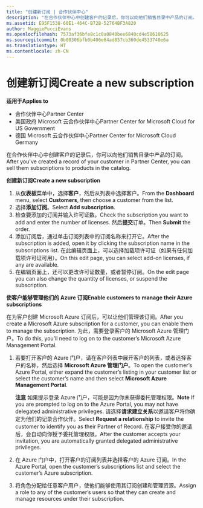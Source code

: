 ```yaml
---
title: "创建新订阅 | 合作伙伴中心"
description: "在合作伙伴中心中创建客户的记录后，你可以向他们销售目录中产品的订阅。"
ms.assetid: E95F1538-60E1-464C-B72B-52764BF3A820
author: MaggiePucciEvans
ms.openlocfilehash: 7573af36bfe8c1c0a0840bee6840cd4e58610625
ms.sourcegitcommit: 0b00306bfb0b406e64ad857cb360de4533740e6a
ms.translationtype: HT
ms.contentlocale: zh-CN
---
```

# <a name="create-a-new-subscription"></a><span data-ttu-id="b7670-103">创建新订阅</span><span class="sxs-lookup"><span data-stu-id="b7670-103">Create a new subscription</span></span>

**<span data-ttu-id="b7670-104">适用于</span><span class="sxs-lookup"><span data-stu-id="b7670-104">Applies to</span></span>**

-  <span data-ttu-id="b7670-105">合作伙伴中心</span><span class="sxs-lookup"><span data-stu-id="b7670-105">Partner Center</span></span>
-  <span data-ttu-id="b7670-106">美国政府 Microsoft 云合作伙伴中心</span><span class="sxs-lookup"><span data-stu-id="b7670-106">Partner Center for Microsoft Cloud for US Government</span></span>
-  <span data-ttu-id="b7670-107">德国 Microsoft 云合作伙伴中心</span><span class="sxs-lookup"><span data-stu-id="b7670-107">Partner Center for Microsoft Cloud Germany</span></span>

<span data-ttu-id="b7670-108">在合作伙伴中心中创建客户的记录后，你可以向他们销售目录中产品的订阅。</span><span class="sxs-lookup"><span data-stu-id="b7670-108">After you've created a record of your customer in Partner Center, you can sell them subscriptions to products in the catalog.</span></span>

**<span data-ttu-id="b7670-109">创建新订阅</span><span class="sxs-lookup"><span data-stu-id="b7670-109">Create a new subscription</span></span>**

1.  <span data-ttu-id="b7670-110">从**仪表板**菜单中，选择**客户**，然后从列表中选择客户。</span><span class="sxs-lookup"><span data-stu-id="b7670-110">From the **Dashboard** menu, select **Customers**, then choose a customer from the list.</span></span>
2.  <span data-ttu-id="b7670-111">选择**添加订阅**。</span><span class="sxs-lookup"><span data-stu-id="b7670-111">Select **Add subscription**.</span></span>
3.  <span data-ttu-id="b7670-112">检查要添加的订阅并输入许可证数。</span><span class="sxs-lookup"><span data-stu-id="b7670-112">Check the subscription you want to add and enter the number of licenses.</span></span> <span data-ttu-id="b7670-113">然后**提交**订单。</span><span class="sxs-lookup"><span data-stu-id="b7670-113">Then **Submit** the order.</span></span>
4.  <span data-ttu-id="b7670-114">添加订阅后，通过单击订阅列表中的订阅名称来打开它。</span><span class="sxs-lookup"><span data-stu-id="b7670-114">After the subscription is added, open it by clicking the subscription name in the subscriptions list.</span></span> <span data-ttu-id="b7670-115">在此编辑页面上，可以选择加载项许可证（如果有任何加载项许可证可用）。</span><span class="sxs-lookup"><span data-stu-id="b7670-115">On this edit page, you can select add-on licenses, if any are available.</span></span>
5.  <span data-ttu-id="b7670-116">在编辑页面上，还可以更改许可证数量，或者暂停订阅。</span><span class="sxs-lookup"><span data-stu-id="b7670-116">On the edit page you can also change the quantity of licenses, or suspend the subscription.</span></span>

**<span data-ttu-id="b7670-117">使客户能够管理他们的 Azure 订阅</span><span class="sxs-lookup"><span data-stu-id="b7670-117">Enable customers to manage their Azure subscriptions</span></span>**

<span data-ttu-id="b7670-118">在为客户创建 Microsoft Azure 订阅后，可以让他们管理该订阅。</span><span class="sxs-lookup"><span data-stu-id="b7670-118">After you create a Microsoft Azure subscription for a customer, you can enable them to manage the subscription.</span></span> <span data-ttu-id="b7670-119">为此，需要登录客户的 Microsoft Azure 管理门户。</span><span class="sxs-lookup"><span data-stu-id="b7670-119">To do this, you’ll need to log on to the customer’s Microsoft Azure Management Portal.</span></span> 

1.  <span data-ttu-id="b7670-120">若要打开客户的 Azure 门户，请在客户列表中展开客户的列表，或者选择客户的名称，然后选择 **Microsoft Azure 管理门户**。</span><span class="sxs-lookup"><span data-stu-id="b7670-120">To open the customer’s Azure Portal, either expand the customer’s listing in your customer list or select the customer’s name and then select **Microsoft Azure Management Portal**.</span></span>
    
    <span data-ttu-id="b7670-121">**注意** 如果提示登录 Azure 门户，可能是因为你未获得委托管理权限。</span><span class="sxs-lookup"><span data-stu-id="b7670-121">**Note**  If you are prompted to log on to the Azure Portal, you may not have delegated administrative privileges.</span></span> <span data-ttu-id="b7670-122">请选择**请求建立关系**以邀请客户将你确定为他们的记录合作伙伴。</span><span class="sxs-lookup"><span data-stu-id="b7670-122">Select **Request a relationship** to invite the customer to identify you as their Partner of Record.</span></span> <span data-ttu-id="b7670-123">在客户接受你的邀请后，会自动向你授予委托管理权限。</span><span class="sxs-lookup"><span data-stu-id="b7670-123">After the customer accepts your invitation, you are automatically granted delegated administrative privileges.</span></span> 
2.  <span data-ttu-id="b7670-124">在 Azure 门户中，打开客户的订阅列表并选择客户的 Azure 订阅。</span><span class="sxs-lookup"><span data-stu-id="b7670-124">In the Azure Portal, open the customer’s subscriptions list and select the customer’s Azure subscription.</span></span>
3.  <span data-ttu-id="b7670-125">将角色分配给任意客户用户，使他们能够使用其订阅创建和管理资源。</span><span class="sxs-lookup"><span data-stu-id="b7670-125">Assign a role to any of the customer’s users so that they can create and manage resources under their subscription.</span></span>

 



